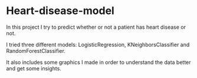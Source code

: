 # Heart-disease-model

In this project I try to predict whether or not a patient has heart disease or not.

I tried three different models: LogisticRegression, KNeighborsClassifier and RandomForestClassifier.

It also includes some graphics I made in order to understand the data better and get some insights.
